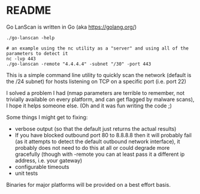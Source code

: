 # README #
Go LanScan is written in Go (aka <https://golang.org/>)

```
./go-lanscan -help
```

```
# an example using the nc utility as a "server" and using all of the parameters to detect it
nc -lvp 443
./go-lanscan -remote "4.4.4.4" -subnet "/30" -port 443
```

This is a simple command line utility to quickly scan the network (default is the /24 subnet) for hosts listening on TCP on a specific port (i.e. port 22)

I solved a problem I had (nmap parameters are terrible to remember, not trivially available on every platform, and can get flagged by malware scans), I hope it helps someone else.  (Oh and it was fun writing the code ;)

Some things I might get to fixing:

- verbose output (so that the default just returns the actual results)
- If you have blocked outbound port 80 to 8.8.8.8 then it will probably fail (as it attempts to detect the default outbound network interface), it probably does not need to do this at all or could degrade more gracefully (though with -remote you can at least pass it a different ip address, i.e. your gateway)
- configurable timeouts
- unit tests


Binaries for major platforms will be provided on a best effort basis.